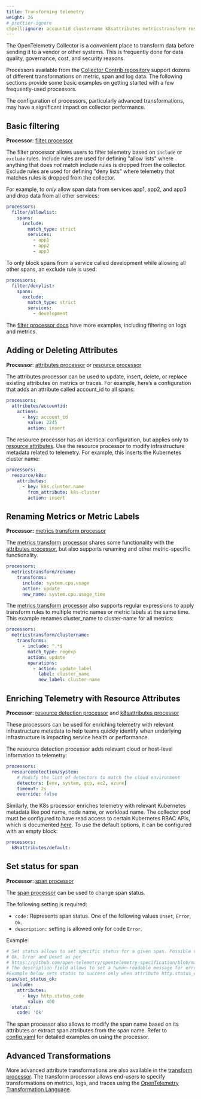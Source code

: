 ```yaml
---
title: Transforming telemetry
weight: 26
# prettier-ignore
cSpell:ignore: accountid clustername k8sattributes metricstransform resourcedetection
---
```


The OpenTelemetry Collector is a convenient place to transform data before
sending it to a vendor or other systems. This is frequently done for data
quality, governance, cost, and security reasons.

Processors available from the
[Collector Contrib repository](https://github.com/open-telemetry/opentelemetry-collector-contrib/tree/main/processor)
support dozens of different transformations on metric, span and log data. The
following sections provide some basic examples on getting started with a few
frequently-used processors.

The configuration of processors, particularly advanced transformations, may have
a significant impact on collector performance.

## Basic filtering

**Processor**:
[filter processor](https://github.com/open-telemetry/opentelemetry-collector-contrib/tree/main/processor/filterprocessor)

The filter processor allows users to filter telemetry based on `include` or
`exclude` rules. Include rules are used for defining "allow lists" where
anything that does _not_ match include rules is dropped from the collector.
Exclude rules are used for defining "deny lists" where telemetry that matches
rules is dropped from the collector.

For example, to _only_ allow span data from services app1, app2, and app3 and
drop data from all other services:

```yaml
processors:
  filter/allowlist:
    spans:
      include:
        match_type: strict
        services:
          - app1
          - app2
          - app3
```

To only block spans from a service called development while allowing all other
spans, an exclude rule is used:

```yaml
processors:
  filter/denylist:
    spans:
      exclude:
        match_type: strict
        services:
          - development
```

The
[filter processor docs](https://github.com/open-telemetry/opentelemetry-collector-contrib/tree/main/processor/filterprocessor)
have more examples, including filtering on logs and metrics.

## Adding or Deleting Attributes

**Processor**:
[attributes processor](https://github.com/open-telemetry/opentelemetry-collector-contrib/tree/main/processor/attributesprocessor)
or
[resource processor](https://github.com/open-telemetry/opentelemetry-collector-contrib/tree/main/processor/resourceprocessor)

The attributes processor can be used to update, insert, delete, or replace
existing attributes on metrics or traces. For example, here’s a configuration
that adds an attribute called account_id to all spans:

```yaml
processors:
  attributes/accountid:
    actions:
      - key: account_id
        value: 2245
        action: insert
```

The resource processor has an identical configuration, but applies only to
[resource attributes](/docs/specs/semconv/resource/). Use the resource processor
to modify infrastructure metadata related to telemetry. For example, this
inserts the Kubernetes cluster name:

```yaml
processors:
  resource/k8s:
    attributes:
      - key: k8s.cluster.name
        from_attribute: k8s-cluster
        action: insert
```

## Renaming Metrics or Metric Labels

**Processor:**
[metrics transform processor](https://github.com/open-telemetry/opentelemetry-collector-contrib/tree/main/processor/metricstransformprocessor)

The
[metrics transform processor](https://github.com/open-telemetry/opentelemetry-collector-contrib/tree/main/processor/metricstransformprocessor)
shares some functionality with the
[attributes processor](https://github.com/open-telemetry/opentelemetry-collector-contrib/tree/main/processor/attributesprocessor),
but also supports renaming and other metric-specific functionality.

```yaml
processors:
  metricstransform/rename:
    transforms:
      include: system.cpu.usage
      action: update
      new_name: system.cpu.usage_time
```

The
[metrics transform processor](https://github.com/open-telemetry/opentelemetry-collector-contrib/tree/main/processor/metricstransformprocessor)
also supports regular expressions to apply transform rules to multiple metric
names or metric labels at the same time. This example renames cluster_name to
cluster-name for all metrics:

```yaml
processors:
  metricstransform/clustername:
    transforms:
      - include: ^.*$
        match_type: regexp
        action: update
        operations:
          - action: update_label
            label: cluster_name
            new_label: cluster-name
```

## Enriching Telemetry with Resource Attributes

**Processor**:
[resource detection processor](https://github.com/open-telemetry/opentelemetry-collector-contrib/tree/main/processor/resourcedetectionprocessor)
and
[k8sattributes processor](https://github.com/open-telemetry/opentelemetry-collector-contrib/tree/main/processor/k8sattributesprocessor)

These processors can be used for enriching telemetry with relevant
infrastructure metadata to help teams quickly identify when underlying
infrastructure is impacting service health or performance.

The resource detection processor adds relevant cloud or host-level information
to telemetry:

```yaml
processors:
  resourcedetection/system:
    # Modify the list of detectors to match the cloud environment
    detectors: [env, system, gcp, ec2, azure]
    timeout: 2s
    override: false
```

Similarly, the K8s processor enriches telemetry with relevant Kubernetes
metadata like pod name, node name, or workload name. The collector pod must be
configured to have read access to certain Kubernetes RBAC APIs, which is
documented
[here](https://pkg.go.dev/github.com/open-telemetry/opentelemetry-collector-contrib/processor/k8sattributesprocessor#hdr-RBAC).
To use the default options, it can be configured with an empty block:

```yaml
processors:
  k8sattributes/default:
```

## Set status for span

**Processor**:
[span processor](https://github.com/open-telemetry/opentelemetry-collector-contrib/tree/main/processor/spanprocessor)

The
[span processor](https://github.com/open-telemetry/opentelemetry-collector-contrib/tree/main/processor/spanprocessor)
can be used to change span status.

The following setting is required:

- `code:` Represents span status. One of the following values `Unset`, `Error`,
  `Ok`.
- `description:` setting is allowed only for code `Error`.

Example:

```yaml
# Set status allows to set specific status for a given span. Possible values are
# Ok, Error and Unset as per
# https://github.com/open-telemetry/opentelemetry-specification/blob/main/specification/trace/api.md#set-status
# The description field allows to set a human-readable message for errors.
#Example below sets status to success only when attribute http.status_code is equal to 400
span/set_status_ok:
  include:
    attributes:
      - key: http.status_code
        value: 400
  status:
    code: 'Ok'
```

The span processor also allows to modify the span name based on its attributes
or extract span attributes from the span name. Refer to
[config.yaml](https://github.com/open-telemetry/opentelemetry-collector-contrib/blob/main/processor/spanprocessor/testdata/config.yaml)
for detailed examples on using the processor.

## Advanced Transformations

More advanced attribute transformations are also available in the
[transform processor](https://github.com/open-telemetry/opentelemetry-collector-contrib/tree/main/processor/transformprocessor).
The transform processor allows end-users to specify transformations on metrics,
logs, and traces using the
[OpenTelemetry Transformation Language](https://github.com/open-telemetry/opentelemetry-collector-contrib/tree/main/pkg/ottl).
